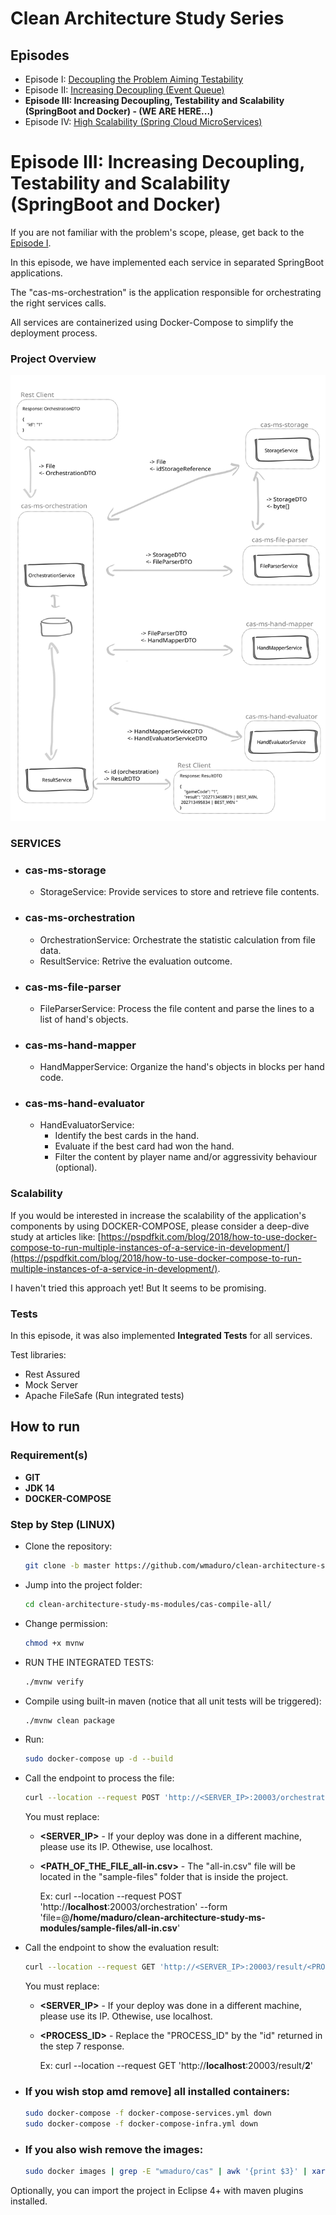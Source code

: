[//]: # 
[eps-I]: <https://github.com/wmaduro/clean-architecture-study/tree/master-sync>
[eps-II]: <https://github.com/wmaduro/clean-architecture-study/tree/master-eventbus>
[eps-IV]: <https://github.com/wmaduro/clean-architecture-study-ms-modules/tree/master-episodeIV>

# Clean Architecture Study Series

## Episodes
- Episode I: [Decoupling the Problem Aiming Testability][eps-I]
- Episode II: [Increasing Decoupling (Event Queue)][eps-II]
- **Episode III: Increasing Decoupling, Testability and Scalability (SpringBoot and Docker) - (WE ARE HERE...)** 
- Episode IV: [High Scalability (Spring Cloud MicroServices)][eps-IV]


# Episode III: Increasing Decoupling, Testability and Scalability (SpringBoot and Docker)

If you are not familiar with the problem's scope, please, get back to the [Episode I][eps-I].

In this episode, we have implemented each service in separated SpringBoot applications.

The "cas-ms-orchestration" is the application responsible for orchestrating the right services calls.

All services are containerized using Docker-Compose to simplify the deployment process.

### Project Overview

![alt text](https://raw.githubusercontent.com/wmaduro/clean-architecture-study-ms-modules/master/md-files/overview.svg)

### SERVICES 
- ### cas-ms-storage
    - StorageService: Provide services to store and retrieve file contents.
      
- ### cas-ms-orchestration
    - OrchestrationService: Orchestrate the statistic calculation from file data. 
    - ResultService: Retrive the evaluation outcome.

- ### cas-ms-file-parser
    -  FileParserService: Process the file content and parse the lines to a list of hand's objects.

- ### cas-ms-hand-mapper
    -  HandMapperService: Organize the hand's objects in blocks per hand code.

- ### cas-ms-hand-evaluator
    -  HandEvaluatorService:
        -   Identify the best cards in the hand.
        -   Evaluate if the best card had won the hand.
        -   Filter the content by player name and/or aggressivity behaviour (optional).

### Scalability

If you would be interested in increase the scalability of the application's components by using DOCKER-COMPOSE, please consider a deep-dive study at articles like: 
[https://pspdfkit.com/blog/2018/how-to-use-docker-compose-to-run-multiple-instances-of-a-service-in-development/](https://pspdfkit.com/blog/2018/how-to-use-docker-compose-to-run-multiple-instances-of-a-service-in-development/).

I haven't tried this approach yet! But It seems to be promising.

### Tests
In this episode, it was also implemented **Integrated Tests** for all services.

Test libraries:
* Rest Assured
* Mock Server
* Apache FileSafe (Run integrated tests)


## How to run

### Requirement(s)
- **GIT**
- **JDK 14**
- **DOCKER-COMPOSE**


### Step by Step (LINUX)
- Clone the repository: 
    ```sh
    git clone -b master https://github.com/wmaduro/clean-architecture-study-ms-modules.git
    ```
- Jump into the project folder: 
    ```sh
    cd clean-architecture-study-ms-modules/cas-compile-all/
    ```
- Change permission: 
    ```sh
    chmod +x mvnw
    ``` 
- RUN THE INTEGRATED TESTS: 
    ```sh
    ./mvnw verify
    ``` 
- Compile using built-in maven  (notice that all unit tests will be triggered):
    ```sh
    ./mvnw clean package
    ``` 
- Run: 
    ```sh
    sudo docker-compose up -d --build
    ``` 

- Call the endpoint to process the file:
    ```sh
    curl --location --request POST 'http://<SERVER_IP>:20003/orchestration' --form 'file=@<PATH_OF_THE_FILE_all-in.csv>'
    ``` 
    You must replace:
    * **<SERVER_IP>** - If your deploy was done in a different machine, please use its IP. Othewise, use localhost.
    * **<PATH_OF_THE_FILE_all-in.csv>** - The "all-in.csv" file will be located in the "sample-files" folder that is inside the project.
    
        Ex: curl --location --request POST 'http://**localhost**:20003/orchestration' --form 'file=@**/home/maduro/clean-architecture-study-ms-modules/sample-files/all-in.csv**'

- Call the endpoint to show the evaluation result:
    ```sh
    curl --location --request GET 'http://<SERVER_IP>:20003/result/<PROCESS_ID>'
    ``` 
    You must replace:
    * **<SERVER_IP>** - If your deploy was done in a different machine, please use its IP. Othewise, use localhost.
    * **<PROCESS_ID>** - Replace the "PROCESS_ID" by the "id" returned in the step 7 response.

        Ex: curl --location --request GET 'http://**localhost**:20003/result/**2**'

- ### If you wish stop amd remove] all installed containers:
    ```sh
    sudo docker-compose -f docker-compose-services.yml down
    sudo docker-compose -f docker-compose-infra.yml down
    ```

 - ### If you also wish remove the images:
    ```sh
   sudo docker images | grep -E "wmaduro/cas" | awk '{print $3}' | xargs -I {} sudo docker rmi {}
    ```


Optionally, you can import the project in Eclipse 4+ with maven plugins installed. 

